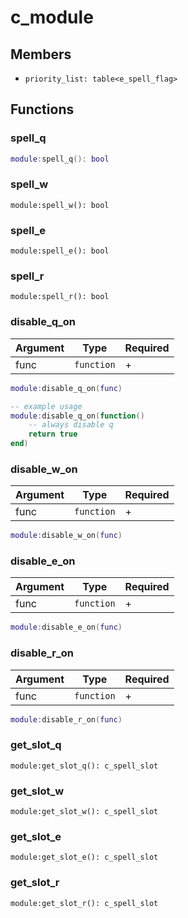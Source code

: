 # c\_module

## Members

* `priority_list: table<e_spell_flag>`

## Functions

### spell\_q

```lua
module:spell_q(): bool
```

### spell\_w

```
module:spell_w(): bool
```

### spell\_e

```
module:spell_e(): bool
```

### spell\_r

```
module:spell_r(): bool
```

### disable\_q\_on

| Argument | Type       | Required |
| -------- | ---------- | -------- |
| func     | `function` | +        |

```lua
module:disable_q_on(func)

-- example usage
module:disable_q_on(function()
    -- always disable q
    return true
end)
```

### disable\_w\_on

| Argument | Type       | Required |
| -------- | ---------- | -------- |
| func     | `function` | +        |

```lua
module:disable_w_on(func)
```

### disable\_e\_on

| Argument | Type       | Required |
| -------- | ---------- | -------- |
| func     | `function` | +        |

```lua
module:disable_e_on(func)
```

### disable\_r\_on

| Argument | Type       | Required |
| -------- | ---------- | -------- |
| func     | `function` | +        |

```lua
module:disable_r_on(func)
```

### get\_slot\_q

```
module:get_slot_q(): c_spell_slot
```

### get\_slot\_w

```
module:get_slot_w(): c_spell_slot
```

### get\_slot\_e

```
module:get_slot_e(): c_spell_slot
```

### get\_slot\_r

```
module:get_slot_r(): c_spell_slot
```
